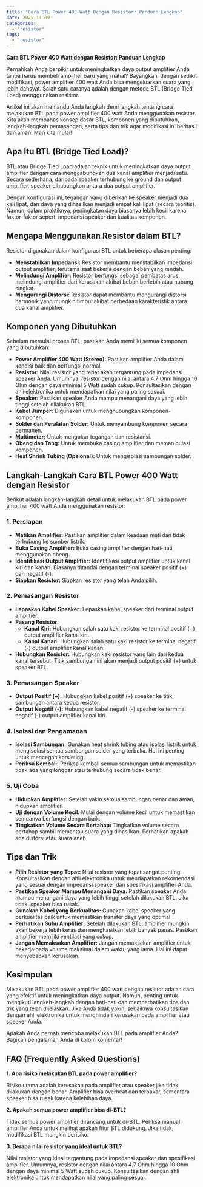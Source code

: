```yaml
---
title: "Cara BTL Power 400 Watt Dengan Resistor: Panduan Lengkap"
date: 2025-11-09
categories: 
  - "resistor"
tags: 
  - "resistor"
---
```


**Cara BTL Power 400 Watt dengan Resistor: Panduan Lengkap**

Pernahkah Anda berpikir untuk meningkatkan daya output amplifier Anda tanpa harus membeli amplifier baru yang mahal? Bayangkan, dengan sedikit modifikasi, power amplifier 400 watt Anda bisa mengeluarkan suara yang lebih dahsyat. Salah satu caranya adalah dengan metode BTL (Bridge Tied Load) menggunakan resistor.

Artikel ini akan memandu Anda langkah demi langkah tentang cara melakukan BTL pada power amplifier 400 watt Anda menggunakan resistor. Kita akan membahas konsep dasar BTL, komponen yang dibutuhkan, langkah-langkah pemasangan, serta tips dan trik agar modifikasi ini berhasil dan aman. Mari kita mulai!

## Apa Itu BTL (Bridge Tied Load)?

BTL atau Bridge Tied Load adalah teknik untuk meningkatkan daya output amplifier dengan cara menggabungkan dua kanal amplifier menjadi satu. Secara sederhana, daripada speaker terhubung ke ground dan output amplifier, speaker dihubungkan antara dua output amplifier.

Dengan konfigurasi ini, tegangan yang diberikan ke speaker menjadi dua kali lipat, dan daya yang dihasilkan menjadi empat kali lipat (secara teoritis). Namun, dalam praktiknya, peningkatan daya biasanya lebih kecil karena faktor-faktor seperti impedansi speaker dan kualitas komponen.

## Mengapa Menggunakan Resistor dalam BTL?

Resistor digunakan dalam konfigurasi BTL untuk beberapa alasan penting:

- **Menstabilkan Impedansi:** Resistor membantu menstabilkan impedansi output amplifier, terutama saat bekerja dengan beban yang rendah.
- **Melindungi Amplifier:** Resistor berfungsi sebagai pembatas arus, melindungi amplifier dari kerusakan akibat beban berlebih atau hubung singkat.
- **Mengurangi Distorsi:** Resistor dapat membantu mengurangi distorsi harmonik yang mungkin timbul akibat perbedaan karakteristik antara dua kanal amplifier.

## Komponen yang Dibutuhkan

Sebelum memulai proses BTL, pastikan Anda memiliki semua komponen yang dibutuhkan:

- **Power Amplifier 400 Watt (Stereo):** Pastikan amplifier Anda dalam kondisi baik dan berfungsi normal.
- **Resistor:** Nilai resistor yang tepat akan tergantung pada impedansi speaker Anda. Umumnya, resistor dengan nilai antara 4.7 Ohm hingga 10 Ohm dengan daya minimal 5 Watt sudah cukup. Konsultasikan dengan ahli elektronika untuk mendapatkan nilai yang paling sesuai.
- **Speaker:** Pastikan speaker Anda mampu menangani daya yang lebih tinggi setelah dilakukan BTL.
- **Kabel Jumper:** Digunakan untuk menghubungkan komponen-komponen.
- **Solder dan Peralatan Solder:** Untuk menyambung komponen secara permanen.
- **Multimeter:** Untuk mengukur tegangan dan resistansi.
- **Obeng dan Tang:** Untuk membuka casing amplifier dan memanipulasi komponen.
- **Heat Shrink Tubing (Opsional):** Untuk mengisolasi sambungan solder.

## Langkah-Langkah Cara BTL Power 400 Watt dengan Resistor

Berikut adalah langkah-langkah detail untuk melakukan BTL pada power amplifier 400 watt Anda menggunakan resistor:

### 1\. Persiapan

- **Matikan Amplifier:** Pastikan amplifier dalam keadaan mati dan tidak terhubung ke sumber listrik.
- **Buka Casing Amplifier:** Buka casing amplifier dengan hati-hati menggunakan obeng.
- **Identifikasi Output Amplifier:** Identifikasi output amplifier untuk kanal kiri dan kanan. Biasanya ditandai dengan terminal speaker positif (+) dan negatif (-).
- **Siapkan Resistor:** Siapkan resistor yang telah Anda pilih.

### 2\. Pemasangan Resistor

- **Lepaskan Kabel Speaker:** Lepaskan kabel speaker dari terminal output amplifier.
- **Pasang Resistor:**
    - **Kanal Kiri:** Hubungkan salah satu kaki resistor ke terminal positif (+) output amplifier kanal kiri.
    - **Kanal Kanan:** Hubungkan salah satu kaki resistor ke terminal negatif (-) output amplifier kanal kanan.
- **Hubungkan Resistor:** Hubungkan kaki resistor yang lain dari kedua kanal tersebut. Titik sambungan ini akan menjadi output positif (+) untuk speaker BTL.

### 3\. Pemasangan Speaker

- **Output Positif (+):** Hubungkan kabel positif (+) speaker ke titik sambungan antara kedua resistor.
- **Output Negatif (-):** Hubungkan kabel negatif (-) speaker ke terminal negatif (-) output amplifier kanal kiri.

### 4\. Isolasi dan Pengamanan

- **Isolasi Sambungan:** Gunakan heat shrink tubing atau isolasi listrik untuk mengisolasi semua sambungan solder yang terbuka. Hal ini penting untuk mencegah korsleting.
- **Periksa Kembali:** Periksa kembali semua sambungan untuk memastikan tidak ada yang longgar atau terhubung secara tidak benar.

### 5\. Uji Coba

- **Hidupkan Amplifier:** Setelah yakin semua sambungan benar dan aman, hidupkan amplifier.
- **Uji dengan Volume Kecil:** Mulai dengan volume kecil untuk memastikan semuanya berfungsi dengan baik.
- **Tingkatkan Volume Secara Bertahap:** Tingkatkan volume secara bertahap sambil memantau suara yang dihasilkan. Perhatikan apakah ada distorsi atau suara aneh.

## Tips dan Trik

- **Pilih Resistor yang Tepat:** Nilai resistor yang tepat sangat penting. Konsultasikan dengan ahli elektronika untuk mendapatkan rekomendasi yang sesuai dengan impedansi speaker dan spesifikasi amplifier Anda.
- **Pastikan Speaker Mampu Menangani Daya:** Pastikan speaker Anda mampu menangani daya yang lebih tinggi setelah dilakukan BTL. Jika tidak, speaker bisa rusak.
- **Gunakan Kabel yang Berkualitas:** Gunakan kabel speaker yang berkualitas baik untuk memastikan transfer daya yang optimal.
- **Perhatikan Suhu Amplifier:** Setelah dilakukan BTL, amplifier mungkin akan bekerja lebih keras dan menghasilkan lebih banyak panas. Pastikan amplifier memiliki ventilasi yang cukup.
- **Jangan Memaksakan Amplifier:** Jangan memaksakan amplifier untuk bekerja pada volume maksimal dalam waktu yang lama. Hal ini dapat menyebabkan kerusakan.

## Kesimpulan

Melakukan BTL pada power amplifier 400 watt dengan resistor adalah cara yang efektif untuk meningkatkan daya output. Namun, penting untuk mengikuti langkah-langkah dengan hati-hati dan memperhatikan tips dan trik yang telah dijelaskan. Jika Anda tidak yakin, sebaiknya konsultasikan dengan ahli elektronika untuk menghindari kerusakan pada amplifier atau speaker Anda.

Apakah Anda pernah mencoba melakukan BTL pada amplifier Anda? Bagikan pengalaman Anda di kolom komentar!

## FAQ (Frequently Asked Questions)

**1\. Apa risiko melakukan BTL pada power amplifier?**

Risiko utama adalah kerusakan pada amplifier atau speaker jika tidak dilakukan dengan benar. Amplifier bisa overheat dan terbakar, sementara speaker bisa rusak karena kelebihan daya.

**2\. Apakah semua power amplifier bisa di-BTL?**

Tidak semua power amplifier dirancang untuk di-BTL. Periksa manual amplifier Anda untuk melihat apakah fitur BTL didukung. Jika tidak, modifikasi BTL mungkin berisiko.

**3\. Berapa nilai resistor yang ideal untuk BTL?**

Nilai resistor yang ideal tergantung pada impedansi speaker dan spesifikasi amplifier. Umumnya, resistor dengan nilai antara 4.7 Ohm hingga 10 Ohm dengan daya minimal 5 Watt sudah cukup. Konsultasikan dengan ahli elektronika untuk mendapatkan nilai yang paling sesuai.
